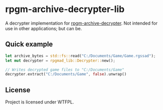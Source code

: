 # rpgm-archive-decrypter-lib

A decrypter implementation for [rpgm-archive-decrypter](https://github.com/savannstm/rpgm-archive-decrypter).
Not intended for use in other applications; but can be.

## Quick example

```rust
let archive_bytes = std::fs::read("C:/Documents/Game/Game.rgssad");
let mut decrypter = rpgmad_lib::Decrypter::new();

// Writes decrypted game files to "C:/Documents/Game"
decrypter.extract("C:/Documents/Game", false).unwrap()
```

## License

Project is licensed under WTFPL.
